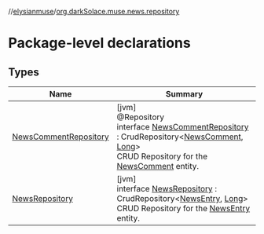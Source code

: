 //[elysianmuse](../../index.md)/[org.darkSolace.muse.news.repository](index.md)

# Package-level declarations

## Types

| Name                                                       | Summary                                                                                                                                                                                                                                                                                                                                                                                |
|------------------------------------------------------------|----------------------------------------------------------------------------------------------------------------------------------------------------------------------------------------------------------------------------------------------------------------------------------------------------------------------------------------------------------------------------------------|
| [NewsCommentRepository](-news-comment-repository/index.md) | [jvm]<br>@Repository<br>interface [NewsCommentRepository](-news-comment-repository/index.md) : CrudRepository&lt;[NewsComment](../org.darkSolace.muse.news.model/-news-comment/index.md), [Long](https://kotlinlang.org/api/latest/jvm/stdlib/kotlin/-long/index.html)&gt; <br>CRUD Repository for the [NewsComment](../org.darkSolace.muse.news.model/-news-comment/index.md) entity. |
| [NewsRepository](-news-repository/index.md)                | [jvm]<br>interface [NewsRepository](-news-repository/index.md) : CrudRepository&lt;[NewsEntry](../org.darkSolace.muse.news.model/-news-entry/index.md), [Long](https://kotlinlang.org/api/latest/jvm/stdlib/kotlin/-long/index.html)&gt; <br>CRUD Repository for the [NewsEntry](../org.darkSolace.muse.news.model/-news-entry/index.md) entity.                                       |
